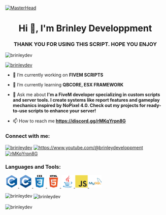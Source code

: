 [![MasterHead](https://media.discordapp.net/attachments/1108561990324068512/1290770955873943603/Picsart_24-09-26_18-22-51-845.png?ex=6737ada1&is=67365c21&hm=fd9d913fd57232f2d7e8c6ada36cd7dc4001125d9962aba0ee6140a0ef726516&=&format=webp&quality=lossless)](https://rishavchanda.io)
<h1 align="center">Hi 👋, I'm Brinley Developpment</h1>
<h3 align="center">THANK YOU FOR USING THIS SCRIPT. HOPE YOU ENJOY</h3>


<p align="left"> <img src="https://komarev.com/ghpvc/?username=brinleydev&label=Profile%20views&color=0e75b6&style=flat" alt="brinleydev" /> </p>

<p align="left"> <a href="https://github.com/ryo-ma/github-profile-trophy"><img src="https://github-profile-trophy.vercel.app/?username=brinleydev" alt="brinleydev" /></a> </p>

- 🔭 I’m currently working on **FIVEM SCRIPTS**

- 🌱 I’m currently learning **QBCORE, ESX FRAMEWORK**

- 💬 Ask me about **I'm a FiveM developer specializing in custom scripts and server tools. I create systems like report features and gameplay mechanics inspired by NoPixel 4.0. Check out my projects for ready-to-use scripts to enhance your server!**

- 📫 How to reach me **https://discord.gg/rMKqYrpn8G**

<h3 align="left">Connect with me:</h3>
<p align="left">
<a href="https://twitter.com/brinleydev" target="blank"><img align="center" src="https://raw.githubusercontent.com/rahuldkjain/github-profile-readme-generator/master/src/images/icons/Social/twitter.svg" alt="brinleydev" height="30" width="40" /></a>
<a href="https://www.youtube.com/c/https://www.youtube.com/@brinleydeveloppment" target="blank"><img align="center" src="https://raw.githubusercontent.com/rahuldkjain/github-profile-readme-generator/master/src/images/icons/Social/youtube.svg" alt="https://www.youtube.com/@brinleydeveloppment" height="30" width="40" /></a>
<a href="https://discord.gg/rMKqYrpn8G" target="blank"><img align="center" src="https://raw.githubusercontent.com/rahuldkjain/github-profile-readme-generator/master/src/images/icons/Social/discord.svg" alt="rMKqYrpn8G" height="30" width="40" /></a>
</p>

<h3 align="left">Languages and Tools:</h3>
<p align="left"> <a href="https://www.cprogramming.com/" target="_blank" rel="noreferrer"> <img src="https://raw.githubusercontent.com/devicons/devicon/master/icons/c/c-original.svg" alt="c" width="40" height="40"/> </a> <a href="https://www.w3schools.com/cpp/" target="_blank" rel="noreferrer"> <img src="https://raw.githubusercontent.com/devicons/devicon/master/icons/cplusplus/cplusplus-original.svg" alt="cplusplus" width="40" height="40"/> </a> <a href="https://www.w3schools.com/css/" target="_blank" rel="noreferrer"> <img src="https://raw.githubusercontent.com/devicons/devicon/master/icons/css3/css3-original-wordmark.svg" alt="css3" width="40" height="40"/> </a> <a href="https://www.w3.org/html/" target="_blank" rel="noreferrer"> <img src="https://raw.githubusercontent.com/devicons/devicon/master/icons/html5/html5-original-wordmark.svg" alt="html5" width="40" height="40"/> </a> <a href="https://www.java.com" target="_blank" rel="noreferrer"> <img src="https://raw.githubusercontent.com/devicons/devicon/master/icons/java/java-original.svg" alt="java" width="40" height="40"/> </a> <a href="https://developer.mozilla.org/en-US/docs/Web/JavaScript" target="_blank" rel="noreferrer"> <img src="https://raw.githubusercontent.com/devicons/devicon/master/icons/javascript/javascript-original.svg" alt="javascript" width="40" height="40"/> </a> <a href="https://www.mysql.com/" target="_blank" rel="noreferrer"> <img src="https://raw.githubusercontent.com/devicons/devicon/master/icons/mysql/mysql-original-wordmark.svg" alt="mysql" width="40" height="40"/> </a> </p>

<p><img align="left" src="https://github-readme-stats.vercel.app/api/top-langs?username=brinleydev&show_icons=true&locale=en&layout=compact" alt="brinleydev" /></p>

<p>&nbsp;<img align="center" src="https://github-readme-stats.vercel.app/api?username=brinleydev&show_icons=true&locale=en" alt="brinleydev" /></p>

<p><img align="center" src="https://github-readme-streak-stats.herokuapp.com/?user=brinleydev&" alt="brinleydev" /></p>
